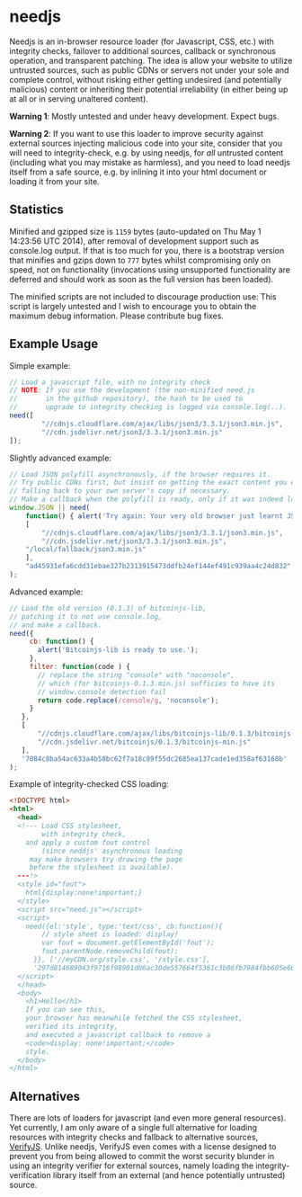 needjs
======

Needjs is an in-browser resource loader (for Javascript, CSS, etc.)
with integrity checks, failover to additional sources, callback or
synchronous operation, and transparent patching. The idea is allow
your website to utilize untrusted sources, such as public CDNs or
servers not under your sole and complete control, without risking
either getting undesired (and potentially malicious) content or
inheriting their potential irreliability (in either being up at all or
in serving unaltered content).

<b>Warning 1</b>: Mostly untested and under heavy development. Expect
bugs.

<b>Warning 2</b>: If you want to use this loader to improve security
against external sources injecting malicious code into your site,
consider that you will need to integrity-check, e.g. by using needjs,
for _all_ untrusted content (including what you may mistake as
harmless), and you need to load needjs itself from a safe
source, e.g. by inlining it into your html document or loading it from
your site.

Statistics
----------

Minified and gzipped size is `1159` bytes (auto-updated on Thu May  1 14:23:56 UTC 2014), after removal of development support such as console.log output. If that is too much for you, there is a bootstrap version that minifies and gzips down to `777` bytes whilst compromising only on speed, not on functionality (invocations using unsupported functionality are deferred and should work as soon as the full version has been loaded).

The minified scripts are not included to discourage production use:
This script is largely untested and I wish to encourage you to obtain
the maximum debug information. Please contribute bug fixes.

Example Usage
-----

Simple example:
```javascript
// Load a javascript file, with no integrity check
// NOTE: If you use the development (the non-minified need.js 
//       in the github repository), the hash to be used to
//       upgrade to integrity checking is logged via console.log(..).
need([
        "//cdnjs.cloudflare.com/ajax/libs/json3/3.3.1/json3.min.js",
        "//cdn.jsdelivr.net/json3/3.3.1/json3.min.js"
]);
```

Slightly advanced example:
```javascript
// Load JSON polyfill asynchronously, if the browser requires it.
// Try public CDNs first, but insist on getting the exact content you expect,
// falling back to your own server's copy if necessary.
// Make a callback when the polyfill is ready, only if it was indeed loaded.
window.JSON || need(
    function() { alert('Try again: Your very old browser just learnt JSON.') },
    [
        "//cdnjs.cloudflare.com/ajax/libs/json3/3.3.1/json3.min.js",
        "//cdn.jsdelivr.net/json3/3.3.1/json3.min.js",
	"/local/fallback/json3.min.js"
    ],
    "ad45931efa6cdd31ebae327b2313915473ddfb24ef144ef491c939aa4c24d832"
);
```

Advanced example:
```javascript
// Load the old version (0.1.3) of bitcoinjs-lib, 
// patching it to not use console.log,
// and make a callback.
need({
     cb: function() { 
       alert('Bitcoinjs-lib is ready to use.'); 
     },
     filter: function(code ) {
       // replace the string "console" with "noconsole",
       // which (for bitcoinjs-0.1.3.min.js) sufficies to have its
       // window.console detection fail
       return code.replace(/console/g, 'noconsole');
     }
   },
   [
       "//cdnjs.cloudflare.com/ajax/libs/bitcoinjs-lib/0.1.3/bitcoinjs-min.js",
       "//cdn.jsdelivr.net/bitcoinjs/0.1.3/bitcoinjs-min.js"
   ],
   '7084c8ba54ac633a4b58bc62f7a18c89f55dc2685ea137cade1ed358af63168b'
);
```

Example of integrity-checked CSS loading:
```html
<!DOCTYPE html>
<html>
  <head>
  <!--- Load CSS stylesheet, 
        with integrity check, 
	and apply a custom fout control
        (since neddjs' asynchronous loading
	 may make browsers try drawing the page
	 before the stylesheet is available).
  ---!>
  <style id="fout">
    html{display:none!important;}
  </style>
  <script src="need.js"></script>
  <script>
    need({el:'style', type:'text/css', cb:function(){
        // style sheet is loaded: display!
        var fout = document.getElementById('fout');
        fout.parentNode.removeChild(fout);
      }}, ['//myCDN.org/style.css', '/style.css'],
      '297d814689043f9716f98901d06ac30de557664f5361c3b06fb7984fbb605e60');
  </script>
  </head>
  <body>
    <h1>Hello</h1>
    If you can see this,
    your browser has meanwhile fetched the CSS stylesheet,
    verified its integrity, 
    and executed a javascript callback to remove a
    <code>display: none!important;</code>
    style.
  </body>
</html>
```

Alternatives
------------

There are lots of loaders for javascript (and even more general resources).
Yet currently, I am only aware of a single full alternative
for loading resources with integrity checks and fallback to
alternative sources,
[VerifyJS](https://github.com/ryancdotorg/VerifyJS). Unlike needjs,
VerifyJS even comes with a license designed to prevent you from being
allowed to commit the worst security blunder in using an integrity
verifier for external sources, namely loading the
integrity-verification library itself from an external (and hence
potentially untrusted) source.

